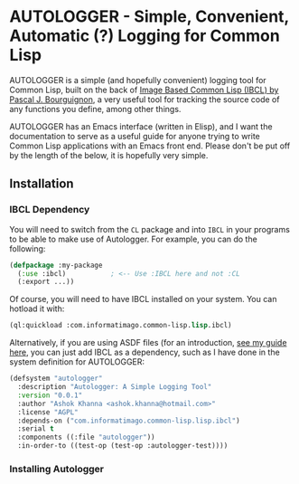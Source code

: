 # AUTOLOGGER - Simple, Convenient, Automatic (?) Logging for Common Lisp

AUTOLOGGER is a simple (and hopefully convenient) logging tool for Common Lisp, built on the back of [Image Based Common Lisp (IBCL) by Pascal J. Bourguignon](https://www.informatimago.com/develop/lisp/com/informatimago/small-cl-pgms/ibcl/), a very useful tool for tracking the source code of any functions you define, among other things.

AUTOLOGGER has an Emacs interface (written in Elisp), and I want the documentation to serve as a useful guide for anyone trying to write Common Lisp applications with an Emacs front end. Please don't be put off by the length of the below, it is hopefully very simple.

## Installation
### IBCL Dependency
You will need to switch from the `CL` package and into `IBCL` in your programs to be able to make use of Autologger. For example, you can do the following:

```lisp
(defpackage :my-package
  (:use :ibcl)           ; <-- Use :IBCL here and not :CL
  (:export ...))
```

Of course, you will need to have IBCL installed on your system. You can hotload it with:

```lisp
(ql:quickload :com.informatimago.common-lisp.lisp.ibcl)
```

Alternatively, if you are using ASDF files (for an introduction, [see my guide here](https://ashok-khanna.medium.com/introduction-to-asdf-d25efe2780c2), you can just add IBCL as a dependency, such as I have done in the system definition for AUTOLOGGER:

```lisp
(defsystem "autologger"
  :description "Autologger: A Simple Logging Tool"
  :version "0.0.1"
  :author "Ashok Khanna <ashok.khanna@hotmail.com>"
  :license "AGPL"
  :depends-on ("com.informatimago.common-lisp.lisp.ibcl")
  :serial t
  :components ((:file "autologger"))
  :in-order-to ((test-op (test-op :autologger-test))))
```
### Installing Autologger

